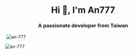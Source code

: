 <h1 align="center">Hi 👋, I'm An777</h1>
<h3 align="center">A passionate developer from Taiwan</h3>


<p>&nbsp;<img align="center" src="https://github-readme-stats.vercel.app/api?username=an-777&show_icons=true&locale=en" alt="an-777" /></p>

<p><img align="center" src="https://github-readme-streak-stats.herokuapp.com/?user=an-777&" alt="an-777" /></p>

